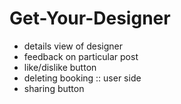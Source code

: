 # Get-Your-Designer

- details view of designer
- feedback on particular post
- like/dislike button
- deleting booking :: user side
- sharing button
